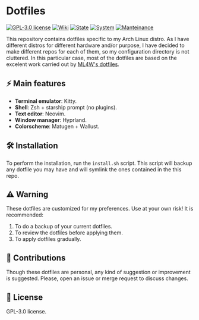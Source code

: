 # Dotfiles

[![GPL-3.0 license](https://img.shields.io/badge/License-GPLv3-blue.svg)](LICENSE)
[![Wiki](https://img.shields.io/badge/📖-Wiki-8CA1AF)](https://gitlab.com/anmomu92/dotfiles/-/wikis/home)
[![State](https://img.shields.io/badge/estado-activo-brightgreen)]()
[![System](https://img.shields.io/badge/🖥️-Linux/macOS-999999)]()
[![Manteinance](https://img.shields.io/badge/👤-anmomu92-yellow)]()

This repository contains dotfiles specific to my Arch Linux distro. As I have different distros for different hardware and/or purpose, I have decided to make different repos for each of them, so my configuration directory is not cluttered. In this particular case, most of the dotfiles are based on the excelent work carried out by [ML4W's dotfiles](https://github.com/mylinuxforwork/dotfiles).

## ⚡ Main features

- **Terminal emulator**: Kitty. 
- **Shell**: Zsh + starship prompt (no plugins).
- **Text editor**: Neovim.
- **Window manager**: Hyprland.
- **Colorscheme**: Matugen + Wallust.

## 🛠️ Installation

To perform the installation, run the `install.sh` script. This script will backup any dotfile you may have and will symlink the ones contained in the this repo. 

## ⚠️ Warning 

These dotfiles are customized for my preferences. Use at your own risk! It is recommended:

1. To do a backup of your current dotfiles.
2. To review the dotfiles before applying them.
3. To apply dotfiles gradually.

## 🤝 Contributions

Though these dotfiles are personal, any kind of suggestion or improvement is suggested. Please, open an issue or merge request to discuss changes.

## 📜 License

GPL-3.0 license.
